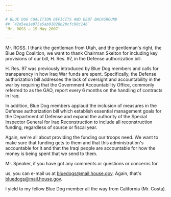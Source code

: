 ```yaml
---
---

# BLUE DOG COALITION DEFICITS AND DEBT BACKGROUND
## `42d5ee1e975e5ab91028b20cfc90c146`
`Mr. ROSS — 15 May 2007`

---
```



Mr. ROSS. I thank the gentleman from Utah, and the gentleman's right, 
the Blue Dog Coalition, we want to thank Chairman Skelton for including 
key provisions of our bill, H. Res. 97, in the Defense authorization 
bill.

H. Res. 97 was previously introduced by Blue Dog members and calls 
for transparency in how Iraq War funds are spent. Specifically, the 
Defense authorization bill addresses the lack of oversight and 
accountability in the war by requiring that the Government 
Accountability Office, commonly referred to as the GAO, report every 6 
months on the handling of contracts in Iraq.

In addition, Blue Dog members applaud the inclusion of measures in 
the Defense authorization bill which establish essential management 
goals for the Department of Defense and expand the authority of the 
Special Inspector General for Iraq Reconstruction to include all 
reconstruction funding, regardless of source or fiscal year.

Again, we're all about providing the funding our troops need. We want 
to make sure that funding gets to them and that this administration's 
accountable for it and that the Iraqi people are accountable for how 
the money is being spent that we send to them.

Mr. Speaker, if you have got any comments or questions or concerns 
for


us, you can e-mail us at bluedogs@mail.house.gov. Again, that's 
bluedogs@mail.house.gov.

I yield to my fellow Blue Dog member all the way from California (Mr. 
Costa).